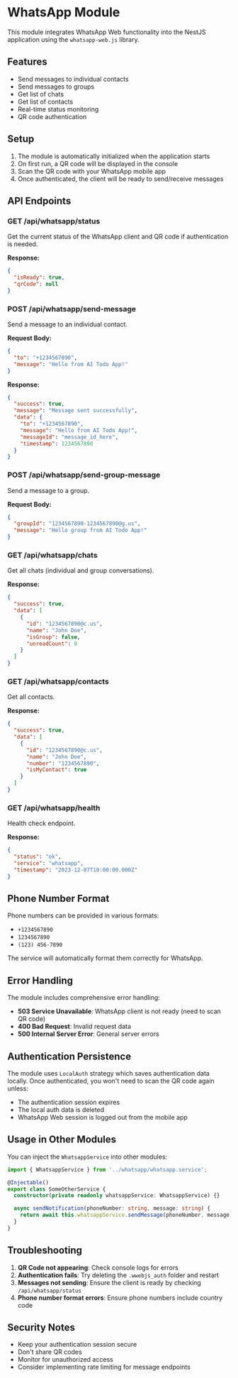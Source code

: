 # WhatsApp Module

This module integrates WhatsApp Web functionality into the NestJS application using the `whatsapp-web.js` library.

## Features

- Send messages to individual contacts
- Send messages to groups
- Get list of chats
- Get list of contacts
- Real-time status monitoring
- QR code authentication

## Setup

1. The module is automatically initialized when the application starts
2. On first run, a QR code will be displayed in the console
3. Scan the QR code with your WhatsApp mobile app
4. Once authenticated, the client will be ready to send/receive messages

## API Endpoints

### GET /api/whatsapp/status
Get the current status of the WhatsApp client and QR code if authentication is needed.

**Response:**
```json
{
  "isReady": true,
  "qrCode": null
}
```

### POST /api/whatsapp/send-message
Send a message to an individual contact.

**Request Body:**
```json
{
  "to": "+1234567890",
  "message": "Hello from AI Todo App!"
}
```

**Response:**
```json
{
  "success": true,
  "message": "Message sent successfully",
  "data": {
    "to": "+1234567890",
    "message": "Hello from AI Todo App!",
    "messageId": "message_id_here",
    "timestamp": 1234567890
  }
}
```

### POST /api/whatsapp/send-group-message
Send a message to a group.

**Request Body:**
```json
{
  "groupId": "1234567890-1234567890@g.us",
  "message": "Hello group from AI Todo App!"
}
```

### GET /api/whatsapp/chats
Get all chats (individual and group conversations).

**Response:**
```json
{
  "success": true,
  "data": [
    {
      "id": "1234567890@c.us",
      "name": "John Doe",
      "isGroup": false,
      "unreadCount": 0
    }
  ]
}
```

### GET /api/whatsapp/contacts
Get all contacts.

**Response:**
```json
{
  "success": true,
  "data": [
    {
      "id": "1234567890@c.us",
      "name": "John Doe",
      "number": "1234567890",
      "isMyContact": true
    }
  ]
}
```

### GET /api/whatsapp/health
Health check endpoint.

**Response:**
```json
{
  "status": "ok",
  "service": "whatsapp",
  "timestamp": "2023-12-07T10:00:00.000Z"
}
```

## Phone Number Format

Phone numbers can be provided in various formats:
- `+1234567890`
- `1234567890`
- `(123) 456-7890`

The service will automatically format them correctly for WhatsApp.

## Error Handling

The module includes comprehensive error handling:
- **503 Service Unavailable**: WhatsApp client is not ready (need to scan QR code)
- **400 Bad Request**: Invalid request data
- **500 Internal Server Error**: General server errors

## Authentication Persistence

The module uses `LocalAuth` strategy which saves authentication data locally. Once authenticated, you won't need to scan the QR code again unless:
- The authentication session expires
- The local auth data is deleted
- WhatsApp Web session is logged out from the mobile app

## Usage in Other Modules

You can inject the `WhatsappService` into other modules:

```typescript
import { WhatsappService } from '../whatsapp/whatsapp.service';

@Injectable()
export class SomeOtherService {
  constructor(private readonly whatsappService: WhatsappService) {}

  async sendNotification(phoneNumber: string, message: string) {
    return await this.whatsappService.sendMessage(phoneNumber, message);
  }
}
```

## Troubleshooting

1. **QR Code not appearing**: Check console logs for errors
2. **Authentication fails**: Try deleting the `.wwebjs_auth` folder and restart
3. **Messages not sending**: Ensure the client is ready by checking `/api/whatsapp/status`
4. **Phone number format errors**: Ensure phone numbers include country code

## Security Notes

- Keep your authentication session secure
- Don't share QR codes
- Monitor for unauthorized access
- Consider implementing rate limiting for message endpoints